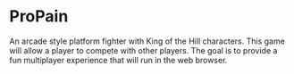ProPain
=======

An arcade style platform fighter with King of the Hill characters.  This game will allow a player to compete with other players.  The goal is to provide a fun multiplayer experience that will run in the web browser.
